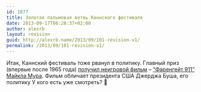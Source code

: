 ```yaml
---
id: 1877
title: Золотая пальмовая ветвь Каннского фестиваля
date: 2013-09-17T06:28:37+02:00
author: alexrb
layout: revision
guid: http://alexrb.name/2013/09/101-revision-v1/
permalink: /2013/09/101-revision-v1/
---
```

Итак, Каннский фестиваль тоже рванул в политику. Главный приз (впервые после 1965 года) [получил неигровой фильм](http://news.bbc.co.uk/hi/russian/entertainment/newsid_3739000/3739397.stm) &#8211; [&#8220;Фаренгейт 911&#8221; Майкла Мура](http://imdb.com/title/tt0361596/). Фильм обличает президента США Джерджа Буша, его политику У кого есть уже смотреть? 🙂